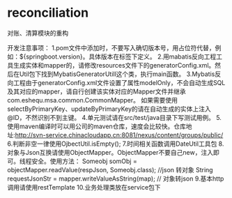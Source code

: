 # reconciliation
对账、清算模块的重构

开发注意事项：
1.pom文件中添加<dependency></dependency>时，不要写入确切版本号，用占位符代替，例如：${springboot.version}。具体版本在<properties></properties>标签下定义。
2.用mabatis反向工程工具生成实体和mapper的，请修改resources文件下的generatorConfig.xml。然后在Util包下找到MybatisGeneratorUtill这个类，执行main函数。
3.Mybatis反向工程由于generatorConfig.xml文件设置了属性modelOnly，不会自动生成SQL及其对应的mapper，请自行创建该实体对应的Mapper文件并继承com.eshequ.msa.common.CommonMapper。
  如果需要使用selectByPrimaryKey、updateByPrimaryKey的请在自动生成的实体上注入@ID，不然识别不到主键。
4.单元测试请在src/test/java目录下写测试用例。
5.使用maven编译时可以用公司的maven仓库，速度会比较快。仓库地址:http://svn-service.chinacloudapp.cn:8081/nexus/content/groups/public/
6.判断非空一律使用OjbectUtil.isEmpty();
7.时间相关函数调用DateUtil工具包
8.对象与Json互换请使用ObjectMapper。ObjectMapper不要自己new，注入即可。线程安全。使用方法：
  Someobj somObj = objectMapper.readValue(respJson, Someobj.class);	//json 转对象
  String requestJsonStr = mapper.writeValueAsString(map);	// 对象转json
9.基本http调用请使用restTemplate
10.业务处理类放在service包下

